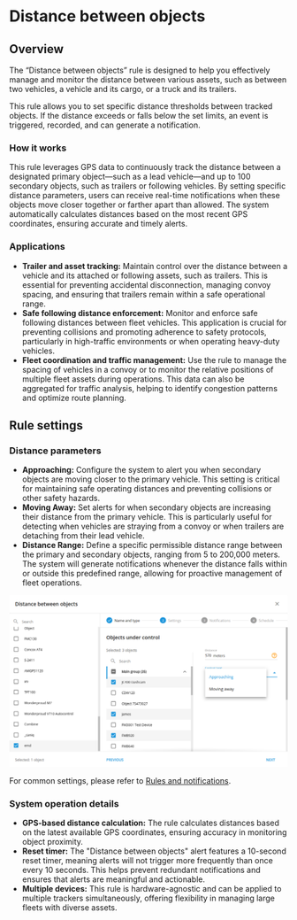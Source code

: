 # Distance between objects

## Overview

The “Distance between objects” rule is designed to help you effectively manage and monitor the distance between various assets, such as between two vehicles, a vehicle and its cargo, or a truck and its trailers.

This rule allows you to set specific distance thresholds between tracked objects. If the distance exceeds or falls below the set limits, an event is triggered, recorded, and can generate a notification.

### How it works

This rule leverages GPS data to continuously track the distance between a designated primary object—such as a lead vehicle—and up to 100 secondary objects, such as trailers or following vehicles. By setting specific distance parameters, users can receive real-time notifications when these objects move closer together or farther apart than allowed. The system automatically calculates distances based on the most recent GPS coordinates, ensuring accurate and timely alerts.

### Applications

* **Trailer and asset tracking:** Maintain control over the distance between a vehicle and its attached or following assets, such as trailers. This is essential for preventing accidental disconnection, managing convoy spacing, and ensuring that trailers remain within a safe operational range.
* **Safe following distance enforcement:** Monitor and enforce safe following distances between fleet vehicles. This application is crucial for preventing collisions and promoting adherence to safety protocols, particularly in high-traffic environments or when operating heavy-duty vehicles.
* **Fleet coordination and traffic management:** Use the rule to manage the spacing of vehicles in a convoy or to monitor the relative positions of multiple fleet assets during operations. This data can also be aggregated for traffic analysis, helping to identify congestion patterns and optimize route planning.

## Rule settings

### Distance parameters

* **Approaching:** Configure the system to alert you when secondary objects are moving closer to the primary vehicle. This setting is critical for maintaining safe operating distances and preventing collisions or other safety hazards.
* **Moving Away:** Set alerts for when secondary objects are increasing their distance from the primary vehicle. This is particularly useful for detecting when vehicles are straying from a convoy or when trailers are detaching from their lead vehicle.
* **Distance Range:** Define a specific permissible distance range between the primary and secondary objects, ranging from 5 to 200,000 meters. The system will generate notifications whenever the distance falls within or outside this predefined range, allowing for proactive management of fleet operations.

![image-20240813-221847.png](../../movement-monitoring/attachments/image-20240813-221847.png)

For common settings, please refer to [Rules and notifications](../../).

### System operation details

* **GPS-based distance calculation:** The rule calculates distances based on the latest available GPS coordinates, ensuring accuracy in monitoring object proximity.
* **Reset timer:** The "Distance between objects" alert features a 10-second reset timer, meaning alerts will not trigger more frequently than once every 10 seconds. This helps prevent redundant notifications and ensures that alerts are meaningful and actionable.
* **Multiple devices:** This rule is hardware-agnostic and can be applied to multiple trackers simultaneously, offering flexibility in managing large fleets with diverse assets.

